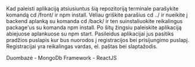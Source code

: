 Kad paleisti aplikaciją atsiusiuntus šią repozitoriją terminale parašykite komandą cd /front/ ir npm install. Vėliau griškite parašius cd ../ ir nueikite į backend aplanką su komanda cd /back/ ir ten suinstaliuokite reikalingus package'us su komanda npm install. Po šitų žingsiu paleiskite aplikaciją abiejuose aplankuose su npm start. Pasileidus aplikacijai jus pasitiks pradžios puslapis kur bus nuorodos į registracijos bei prisijungimo puslapį. Registracijai yra reikalingas vardas, el. paštas bei slaptažodis.

Duombazė - MongoDb Framework - ReactJS
